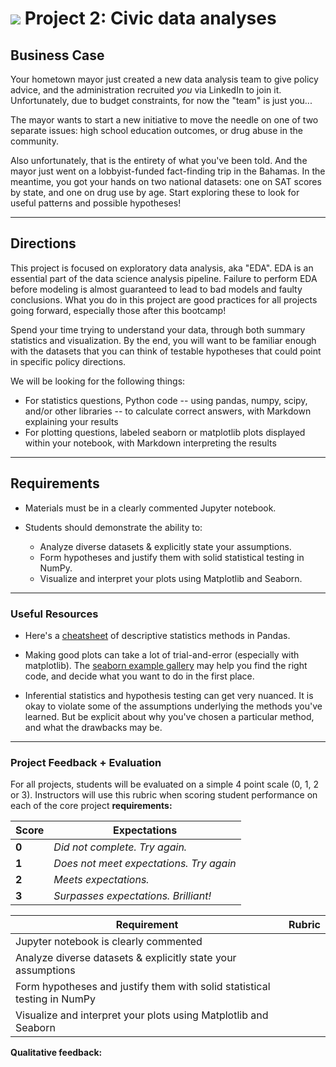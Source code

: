 
# ![](https://ga-dash.s3.amazonaws.com/production/assets/logo-9f88ae6c9c3871690e33280fcf557f33.png) Project 2: Civic data analyses

## Business Case

Your hometown mayor just created a new data analysis team to give policy advice, and the administration recruited _you_ via LinkedIn to join it. Unfortunately, due to budget constraints, for now the "team" is just you...

The mayor wants to start a new initiative to move the needle on one of two separate issues: high school education outcomes, or drug abuse in the community.

Also unfortunately, that is the entirety of what you've been told. And the mayor just went on a lobbyist-funded fact-finding trip in the Bahamas. In the meantime, you got your hands on two national datasets: one on SAT scores by state, and one on drug use by age. Start exploring these to look for useful patterns and possible hypotheses!

--- 

## Directions

This project is focused on exploratory data analysis, aka "EDA". EDA is an essential part of the data science analysis pipeline. Failure to perform EDA before modeling is almost guaranteed to lead to bad models and faulty conclusions. What you do in this project are good practices for all projects going forward, especially those after this bootcamp!

Spend your time trying to understand your data, through both summary statistics and visualization. By the end, you will want to be familiar enough with the datasets that you can think of testable hypotheses that could point in specific policy directions.

We will be looking for the following things:

- For statistics questions, Python code -- using pandas, numpy, scipy, and/or other libraries -- to calculate correct answers, with Markdown explaining your results
- For plotting questions, labeled seaborn or matplotlib plots displayed within your notebook, with Markdown interpreting the results

---

## Requirements

- Materials must be in a clearly commented Jupyter notebook.
- Students should demonstrate the ability to:

    - Analyze diverse datasets & explicitly state your assumptions.
    - Form hypotheses and justify them with solid statistical testing in NumPy. 
    - Visualize and interpret your plots using Matplotlib and Seaborn. 

---

### Useful Resources

- Here's a [cheatsheet](https://chrisalbon.com/python/data_wrangling/pandas_dataframe_descriptive_stats/) of descriptive statistics methods in Pandas.

- Making good plots can take a lot of trial-and-error (especially with matplotlib). The [seaborn example gallery](http://seaborn.pydata.org/examples/) may help you find the right code, and decide what you want to do in the first place.

- Inferential statistics and hypothesis testing can get very nuanced. It is okay to violate some of the assumptions underlying the methods you've learned. But be explicit about why you've chosen a particular method, and what the drawbacks may be.

---

### Project Feedback + Evaluation

For all projects, students will be evaluated on a simple 4 point scale (0, 1, 2 or 3). Instructors will use this rubric when scoring student performance on each of the core project **requirements:** 

 Score | Expectations
 ----- | ------------
 **0** | _Did not complete. Try again._
 **1** | _Does not meet expectations. Try again_
 **2** | _Meets expectations._
 **3** | _Surpasses expectations. Brilliant!_
 
 | Requirement | Rubric   |
|------|------|
|   Jupyter notebook is clearly commented  | |
|   Analyze diverse datasets & explicitly state your assumptions  | |
|   Form hypotheses and justify them with solid statistical testing in NumPy  | |
|   Visualize and interpret your plots using Matplotlib and Seaborn  | |

__Qualitative feedback:__
